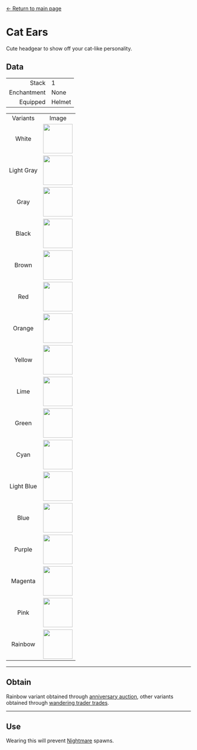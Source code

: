 [← Return to main page](../)
# Cat Ears
Cute headgear to show off your cat-like personality.

## Data
<table>
    <tr><td align="end">Stack</td><td>1</td></tr>
    <tr><td align="end">Enchantment</td><td>None</td></tr>
    <tr><td align="end">Equipped</td><td>Helmet</td></tr>
</table>
<table>
    <tr><td align="center">Variants</td><td align="center">Image</td></tr>
    <tr><td align="center">White</td><td><img src="https://i.imgur.com/iaXK5vI.png" height="80"/></td></tr>
    <tr><td align="center">Light Gray</td><td><img src="https://i.imgur.com/fxumagJ.png" height="80"/></td></tr>
    <tr><td align="center">Gray</td><td><img src="https://i.imgur.com/FGfESMD.png" height="80"/></td></tr>
    <tr><td align="center">Black</td><td><img src="https://i.imgur.com/5O2RByf.png" height="80"/></td></tr>
    <tr><td align="center">Brown</td><td><img src="https://i.imgur.com/tzSvExo.png" height="80"/></td></tr>
    <tr><td align="center">Red</td><td><img src="https://i.imgur.com/q77q0jA.png" height="80"/></td></tr>
    <tr><td align="center">Orange</td><td><img src="https://i.imgur.com/EpsAVxf.png" height="80"/></td></tr>
    <tr><td align="center">Yellow</td><td><img src="https://i.imgur.com/mcbyRab.png" height="80"/></td></tr>
    <tr><td align="center">Lime</td><td><img src="https://i.imgur.com/hWMHkeR.png" height="80"/></td></tr>
    <tr><td align="center">Green</td><td><img src="https://i.imgur.com/XcQWmvn.png" height="80"/></td></tr>
    <tr><td align="center">Cyan</td><td><img src="https://i.imgur.com/WecuWFl.png" height="80"/></td></tr>
    <tr><td align="center">Light Blue</td><td><img src="https://i.imgur.com/0dvhssz.png" height="80"/></td></tr>
    <tr><td align="center">Blue</td><td><img src="https://i.imgur.com/NfHFPt0.png" height="80"/></td></tr>
    <tr><td align="center">Purple</td><td><img src="https://i.imgur.com/dbUdUAj.png" height="80"/></td></tr>
    <tr><td align="center">Magenta</td><td><img src="https://i.imgur.com/joq0TtF.png" height="80"/></td></tr>
    <tr><td align="center">Pink</td><td><img src="https://i.imgur.com/edi1Dm8.png" height="80"/></td></tr>
    <tr><td align="center">Rainbow</td><td><img src="https://i.imgur.com/9vi3xsa.gif" height="80"/></td></tr>
</table>

---

## Obtain
Rainbow variant obtained through <a href="../feature/anniversary.md">anniversary auction</a>, other variants obtained through <a href="../feature/enhanced_wandering_trader.md">wandering trader trades</a>.

---

## Use
Wearing this will prevent <a href="https://minecraft.fandom.com/zh/wiki/夜魅">Nightmare</a> spawns.
